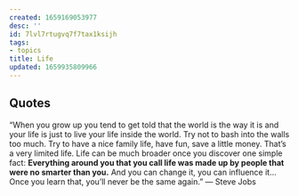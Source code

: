 ```yaml
---
created: 1659169053977
desc: ''
id: 7lvl7rtugvq7f7tax1ksijh
tags:
- topics
title: Life
updated: 1659935809966
---
```

   
## Quotes   
   
“When you grow up you tend to get told that the world is the way it is and your life is just to live your life inside the world. Try not to bash into the walls too much. Try to have a nice family life, have fun, save a little money. That’s a very limited life. Life can be much broader once you discover one simple fact: **Everything around you that you call life was made up by people that were no smarter than you.** And you can change it, you can influence it… Once you learn that, you’ll never be the same again.” — Steve Jobs